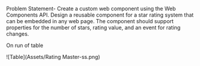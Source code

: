 Problem Statement- Create a custom web component using the Web Components API.
Design a reusable component for a star rating system that can be embedded in any web page. 
The component should support properties for the number of stars, rating value, and an event for rating changes.

On run of table

![Table](Assets/Rating Master-ss.png)
